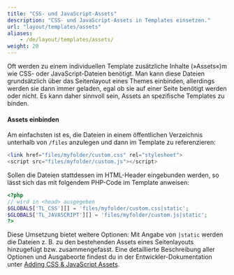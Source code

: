 ```yaml
---
title: "CSS- und JavaScript-Assets"
description: "CSS- und JavaScript-Assets in Templates einsetzen."
url: "layout/templates/assets"
aliases:
    - /de/layout/templates/assets/
weight: 20
---
```


Oft werden zu einem individuellen Template zusätzliche Inhalte (»Assets«)m wie CSS- oder JavaScript-Dateien benötigt.
Man kann diese Dateien grundsätzlich über das Seitenlayout eines Themes einbinden, allerdings werden sie dann immer
geladen, egal ob sie auf einer Seite benötigt werden oder nicht. Es kann daher sinnvoll sein, Assets an spezifische
Templates zu binden.

#### Assets einbinden

Am einfachsten ist es, die Dateien in einem öffentlichen Verzeichnis unterhalb von `/files` anzulegen und dann im
Template zu referenzieren:

```php
<link href="files/myfolder/custom.css" rel="stylesheet">
<script src="files/myfolder/custom.js"></script>
```

Sollen die Dateien stattdessen im HTML-Header eingebunden werden, so lässt sich das mit folgendem PHP-Code im Template
anweisen:

```php
<?php
// wird in <head> ausgegeben
$GLOBALS['TL_CSS'][] = 'files/myfolder/custom.css|static';
$GLOBALS['TL_JAVASCRIPT'][] = 'files/myfolder/custom.js|static';
?>
```

Diese Umsetzung bietet weitere Optionen: Mit Angabe von `|static` werden die Dateien z.&nbsp;B. zu den bestehenden
Assets eines Seitenlayouts hinzugefügt bzw. zusammengefasst. Eine detaillierte Beschreibung aller Optionen und
Ausgabeorte findest du in der Entwickler-Dokumentation unter [Adding CSS & JavaScript Assets](https://docs.contao.org/dev/framework/asset-management/).
